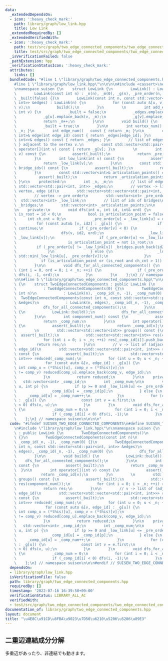```yaml
---
data:
  _extendedDependsOn:
  - icon: ':heavy_check_mark:'
    path: library/graph/low_link.hpp
    title: Low Link
  _extendedRequiredBy: []
  _extendedVerifiedWith:
  - icon: ':heavy_check_mark:'
    path: test/src/graph/two_edge_connected_components/two_edge_connected_components.test.cpp
    title: test/src/graph/two_edge_connected_components/two_edge_connected_components.test.cpp
  _isVerificationFailed: false
  _pathExtension: hpp
  _verificationStatusIcon: ':heavy_check_mark:'
  attributes:
    links: []
  bundledCode: "#line 1 \"library/graph/two_edge_connected_components.hpp\"\n\n\n\n\
    #line 1 \"library/graph/low_link.hpp\"\n\n\n\n#include <cassert>\n#include <vector>\n\
    \nnamespace suisen {\n    struct LowLink {\n        LowLink() : LowLink(0) {}\n\
    \        LowLink(const int n) : _n(n), _m(0), _g(n), _pre_order(n, -1), _low_link(n),\
    \ _built(false) {}\n        LowLink(const int n, const std::vector<std::pair<int,\
    \ int>> &edges) : LowLink(n) {\n            for (const auto &[u, v] : edges) add_edge(u,\
    \ v);\n            build();\n        }\n        \n        int add_edge(int u,\
    \ int v) {\n            _built = false;\n            _edges.emplace_back(u, v);\n\
    \            _g[u].emplace_back(v, _m);\n            _g[v].emplace_back(u, _m);\n\
    \            return _m++;\n        }\n\n        void build() {\n            dfs_for_all_connected_components();\n\
    \            _built = true;\n        }\n\n        int vertex_num() const { return\
    \ _n; }\n        int edge_num()   const { return _m; }\n\n        const std::pair<int,\
    \ int>& edge(int edge_id) const { return _edges[edge_id]; }\n        const std::vector<std::pair<int,\
    \ int>>& edges() const { return _edges; }\n        // list of edges { u, edge_id\
    \ } adjacent to the vertex v.\n        const std::vector<std::pair<int, int>>&\
    \ operator[](int v) const { return _g[v]; }\n        \n        int pre_order(int\
    \ v) const {\n            assert(_built);\n            return _pre_order[v];\n\
    \        }\n        int low_link(int v) const {\n            assert(_built);\n\
    \            return _low_link[v];\n        }\n\n        const std::vector<int>&\
    \ bridge_ids() const {\n            assert(_built);\n            return _bridges;\n\
    \        }\n        const std::vector<int>& articulation_points() const {\n  \
    \          assert(_built);\n            return _articulation_points;\n       \
    \ }\n\n    protected:\n        int _n, _m;\n        // list of edges\n       \
    \ std::vector<std::pair<int, int>> _edges;\n        // vertex -> list of (adjacent\
    \ vertex, edge id)\n        std::vector<std::vector<std::pair<int, int>>> _g;\n\
    \        // vertex -> pre order\n        std::vector<int> _pre_order;\n      \
    \  std::vector<int> _low_link;\n        // list of ids of bridges\n        std::vector<int>\
    \ _bridges;\n        std::vector<int> _articulation_points;\n\n        bool _built;\n\
    \n    private:\n        void dfs(int u, int id, int& ord) {\n            bool\
    \ is_root = id < 0;\n            bool is_articulation_point = false;\n       \
    \     int ch_cnt = 0;\n            _pre_order[u] = _low_link[u] = ord++;\n   \
    \         for (const auto& [v, id2] : _g[u]) {\n                if (id == id2)\
    \ continue;\n                if (_pre_order[v] < 0) {\n                    ++ch_cnt;\n\
    \                    dfs(v, id2, ord);\n                    _low_link[u] = std::min(_low_link[u],\
    \ _low_link[v]);\n                    if (_pre_order[u] <= _low_link[v]) {\n \
    \                       is_articulation_point = not is_root;\n               \
    \         if (_pre_order[u] != _low_link[v]) _bridges.push_back(id2);\n      \
    \              }\n                } else {\n                    _low_link[u] =\
    \ std::min(_low_link[u], _pre_order[v]);\n                }\n            }\n \
    \           if (is_articulation_point or (is_root and ch_cnt > 1)) _articulation_points.push_back(u);\n\
    \        }\n\n        void dfs_for_all_connected_components() {\n            for\
    \ (int i = 0, ord = 0; i < _n; ++i) {\n                if (_pre_order[i] < 0)\
    \ dfs(i, -1, ord);\n            }\n        }\n    };\n} // namespace suisen\n\n\
    \n\n#line 5 \"library/graph/two_edge_connected_components.hpp\"\n\nnamespace suisen\
    \ {\n    struct TwoEdgeConnectedComponents : public LowLink {\n        TwoEdgeConnectedComponents()\n\
    \            : TwoEdgeConnectedComponents(0) {}\n        TwoEdgeConnectedComponents(const\
    \ int n)\n            : LowLink(n), _comp_id(_n, -1), _comp_num(0) {}\n      \
    \  TwoEdgeConnectedComponents(const int n, const std::vector<std::pair<int, int>>\
    \ &edges)\n            : LowLink(n, edges), _comp_id(_n, -1), _comp_num(0) {\n\
    \            dfs_for_all_connected_components();\n        }\n\n        void build()\
    \ {\n            LowLink::build();\n            dfs_for_all_connected_components();\n\
    \        }\n\n        int component_num() const {\n            assert(_built);\n\
    \            return _comp_num;\n        }\n\n        int operator[](int v) const\
    \ {\n            assert(_built);\n            return _comp_id[v];\n        }\n\
    \        \n        std::vector<std::vector<int>> groups() const {\n          \
    \  assert(_built);\n            std::vector<std::vector<int>> res(component_num());\n\
    \            for (int i = 0; i < _n; ++i) res[_comp_id[i]].push_back(i);\n   \
    \         return res;\n        }\n\n        // v -> list of (adjacent_vertex,\
    \ edge_id)\n        std::vector<std::vector<std::pair<int, int>>> reduced_forest()\
    \ const {\n            assert(_built);\n            std::vector<std::vector<std::pair<int,\
    \ int>>> reduced(_comp_num);\n            for (int u = 0; u < _n; ++u) {\n   \
    \             for (const auto &[v, edge_id] : _g[u]) {\n                    const\
    \ int comp_u = (*this)[u], comp_v = (*this)[v];\n                    if (comp_u\
    \ != comp_v) reduced[comp_u].emplace_back(comp_v, edge_id);\n                }\n\
    \            }\n            return reduced;\n        }\n\n    private:\n     \
    \   std::vector<int> _comp_id;\n        int _comp_num;\n\n        void dfs(int\
    \ u, int p) {\n            if (p >= 0 and _low_link[u] <= _pre_order[p]) {\n \
    \               _comp_id[u] = _comp_id[p];\n            } else {\n           \
    \     _comp_id[u] = _comp_num++;\n            }\n            for (const auto &e\
    \ : _g[u]) {\n                const int v = e.first;\n                if (_comp_id[v]\
    \ < 0) dfs(v, u);\n            }\n        }\n        void dfs_for_all_connected_components()\
    \ {\n            _comp_num = 0;\n            for (int i = 0; i < _n; ++i) {\n\
    \                if (_comp_id[i] < 0) dfs(i, -1);\n            }\n        }\n\
    \    };\n} // namespace suisen\n\n\n\n"
  code: "#ifndef SUISEN_TWO_EDGE_CONNECTED_COMPONENTS\n#define SUISEN_TWO_EDGE_CONNECTED_COMPONENTS\n\
    \n#include \"library/graph/low_link.hpp\"\n\nnamespace suisen {\n    struct TwoEdgeConnectedComponents\
    \ : public LowLink {\n        TwoEdgeConnectedComponents()\n            : TwoEdgeConnectedComponents(0)\
    \ {}\n        TwoEdgeConnectedComponents(const int n)\n            : LowLink(n),\
    \ _comp_id(_n, -1), _comp_num(0) {}\n        TwoEdgeConnectedComponents(const\
    \ int n, const std::vector<std::pair<int, int>> &edges)\n            : LowLink(n,\
    \ edges), _comp_id(_n, -1), _comp_num(0) {\n            dfs_for_all_connected_components();\n\
    \        }\n\n        void build() {\n            LowLink::build();\n        \
    \    dfs_for_all_connected_components();\n        }\n\n        int component_num()\
    \ const {\n            assert(_built);\n            return _comp_num;\n      \
    \  }\n\n        int operator[](int v) const {\n            assert(_built);\n \
    \           return _comp_id[v];\n        }\n        \n        std::vector<std::vector<int>>\
    \ groups() const {\n            assert(_built);\n            std::vector<std::vector<int>>\
    \ res(component_num());\n            for (int i = 0; i < _n; ++i) res[_comp_id[i]].push_back(i);\n\
    \            return res;\n        }\n\n        // v -> list of (adjacent_vertex,\
    \ edge_id)\n        std::vector<std::vector<std::pair<int, int>>> reduced_forest()\
    \ const {\n            assert(_built);\n            std::vector<std::vector<std::pair<int,\
    \ int>>> reduced(_comp_num);\n            for (int u = 0; u < _n; ++u) {\n   \
    \             for (const auto &[v, edge_id] : _g[u]) {\n                    const\
    \ int comp_u = (*this)[u], comp_v = (*this)[v];\n                    if (comp_u\
    \ != comp_v) reduced[comp_u].emplace_back(comp_v, edge_id);\n                }\n\
    \            }\n            return reduced;\n        }\n\n    private:\n     \
    \   std::vector<int> _comp_id;\n        int _comp_num;\n\n        void dfs(int\
    \ u, int p) {\n            if (p >= 0 and _low_link[u] <= _pre_order[p]) {\n \
    \               _comp_id[u] = _comp_id[p];\n            } else {\n           \
    \     _comp_id[u] = _comp_num++;\n            }\n            for (const auto &e\
    \ : _g[u]) {\n                const int v = e.first;\n                if (_comp_id[v]\
    \ < 0) dfs(v, u);\n            }\n        }\n        void dfs_for_all_connected_components()\
    \ {\n            _comp_num = 0;\n            for (int i = 0; i < _n; ++i) {\n\
    \                if (_comp_id[i] < 0) dfs(i, -1);\n            }\n        }\n\
    \    };\n} // namespace suisen\n\n\n#endif // SUISEN_TWO_EDGE_CONNECTED_COMPONENTS\n"
  dependsOn:
  - library/graph/low_link.hpp
  isVerificationFile: false
  path: library/graph/two_edge_connected_components.hpp
  requiredBy: []
  timestamp: '2022-07-16 16:39:50+09:00'
  verificationStatus: LIBRARY_ALL_AC
  verifiedWith:
  - test/src/graph/two_edge_connected_components/two_edge_connected_components.test.cpp
documentation_of: library/graph/two_edge_connected_components.hpp
layout: document
title: "\u4E8C\u91CD\u8FBA\u9023\u7D50\u6210\u5206\u5206\u89E3"
---
```

## 二重辺連結成分分解

多重辺があったり、非連結でも動きます。
